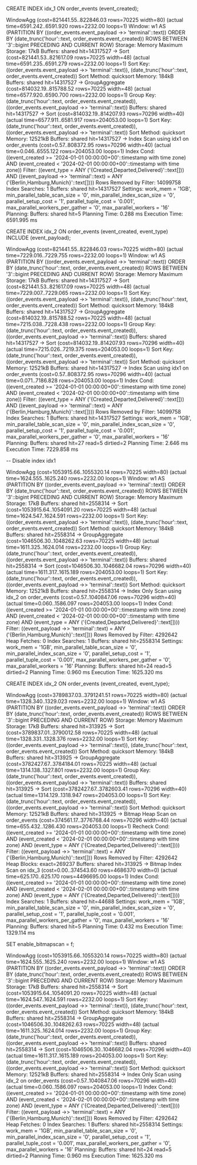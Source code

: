 CREATE INDEX idx_1 ON order_events (event_created);

 WindowAgg  (cost=821441.55..822846.03 rows=70225 width=80) (actual time=6591.242..6591.920 rows=2232.00 loops=1)
   Window: w1 AS (PARTITION BY ((order_events.event_payload ->> 'terminal'::text)) ORDER BY (date_trunc('hour'::text, order_events.event_created)) ROWS BETWEEN '3'::bigint PRECEDING AND CURRENT ROW)
   Storage: Memory  Maximum Storage: 17kB
   Buffers: shared hit=14317527
   ->  Sort  (cost=821441.53..821617.09 rows=70225 width=48) (actual time=6591.235..6591.279 rows=2232.00 loops=1)
         Sort Key: ((order_events.event_payload ->> 'terminal'::text)), (date_trunc('hour'::text, order_events.event_created))
         Sort Method: quicksort  Memory: 184kB
         Buffers: shared hit=14317527
         ->  GroupAggregate  (cost=814032.19..815788.52 rows=70225 width=48) (actual time=6577.920..6590.700 rows=2232.00 loops=1)
               Group Key: (date_trunc('hour'::text, order_events.event_created)), ((order_events.event_payload ->> 'terminal'::text))
               Buffers: shared hit=14317527
               ->  Sort  (cost=814032.19..814207.93 rows=70296 width=40) (actual time=6577.911..6581.917 rows=204053.00 loops=1)
                     Sort Key: (date_trunc('hour'::text, order_events.event_created)), ((order_events.event_payload ->> 'terminal'::text))
                     Sort Method: quicksort  Memory: 12521kB
                     Buffers: shared hit=14317527
                     ->  Index Scan using idx1 on order_events  (cost=0.57..808372.95 rows=70296 width=40) (actual time=0.046..6555.122 rows=204053.00 loops=1)
                           Index Cond: ((event_created >= '2024-01-01 00:00:00+00'::timestamp with time zone) AND (event_created < '2024-02-01 00:00:00+00'::timestamp with time zone))
                           Filter: ((event_type = ANY ('{Created,Departed,Delivered}'::text[])) AND ((event_payload ->> 'terminal'::text) = ANY ('{Berlin,Hamburg,Munich}'::text[])))
                           Rows Removed by Filter: 14099758
                           Index Searches: 1
                           Buffers: shared hit=14317527
 Settings: work_mem = '1GB', min_parallel_table_scan_size = '0', min_parallel_index_scan_size = '0', parallel_setup_cost = '1', parallel_tuple_cost = '0.001', max_parallel_workers_per_gather = '0', max_parallel_workers = '16'
 Planning:
   Buffers: shared hit=5
 Planning Time: 0.288 ms
 Execution Time: 6591.995 ms

CREATE INDEX idx_2 ON order_events (event_created, event_type) INCLUDE (event_payload);

 WindowAgg  (cost=821441.55..822846.03 rows=70225 width=80) (actual time=7229.016..7229.755 rows=2232.00 loops=1)
   Window: w1 AS (PARTITION BY ((order_events.event_payload ->> 'terminal'::text)) ORDER BY (date_trunc('hour'::text, order_events.event_created)) ROWS BETWEEN '3'::bigint PRECEDING AND CURRENT ROW)
   Storage: Memory  Maximum Storage: 17kB
   Buffers: shared hit=14317527
   ->  Sort  (cost=821441.53..821617.09 rows=70225 width=48) (actual time=7229.007..7229.065 rows=2232.00 loops=1)
         Sort Key: ((order_events.event_payload ->> 'terminal'::text)), (date_trunc('hour'::text, order_events.event_created))
         Sort Method: quicksort  Memory: 184kB
         Buffers: shared hit=14317527
         ->  GroupAggregate  (cost=814032.19..815788.52 rows=70225 width=48) (actual time=7215.038..7228.438 rows=2232.00 loops=1)
               Group Key: (date_trunc('hour'::text, order_events.event_created)), ((order_events.event_payload ->> 'terminal'::text))
               Buffers: shared hit=14317527
               ->  Sort  (cost=814032.19..814207.93 rows=70296 width=40) (actual time=7215.026..7219.375 rows=204053.00 loops=1)
                     Sort Key: (date_trunc('hour'::text, order_events.event_created)), ((order_events.event_payload ->> 'terminal'::text))
                     Sort Method: quicksort  Memory: 12521kB
                     Buffers: shared hit=14317527
                     ->  Index Scan using idx1 on order_events  (cost=0.57..808372.95 rows=70296 width=40) (actual time=0.071..7186.828 rows=204053.00 loops=1)
                           Index Cond: ((event_created >= '2024-01-01 00:00:00+00'::timestamp with time zone) AND (event_created < '2024-02-01 00:00:00+00'::timestamp with time zone))
                           Filter: ((event_type = ANY ('{Created,Departed,Delivered}'::text[])) AND ((event_payload ->> 'terminal'::text) = ANY ('{Berlin,Hamburg,Munich}'::text[])))
                           Rows Removed by Filter: 14099758
                           Index Searches: 1
                           Buffers: shared hit=14317527
 Settings: work_mem = '1GB', min_parallel_table_scan_size = '0', min_parallel_index_scan_size = '0', parallel_setup_cost = '1', parallel_tuple_cost = '0.001', max_parallel_workers_per_gather = '0', max_parallel_workers = '16'
 Planning:
   Buffers: shared hit=27 read=5 dirtied=2
 Planning Time: 2.646 ms
 Execution Time: 7229.858 ms

-- Disable index idx1

 WindowAgg  (cost=1053915.66..1055320.14 rows=70225 width=80) (actual time=1624.555..1625.240 rows=2232.00 loops=1)
   Window: w1 AS (PARTITION BY ((order_events.event_payload ->> 'terminal'::text)) ORDER BY (date_trunc('hour'::text, order_events.event_created)) ROWS BETWEEN '3'::bigint PRECEDING AND CURRENT ROW)
   Storage: Memory  Maximum Storage: 17kB
   Buffers: shared hit=2558314
   ->  Sort  (cost=1053915.64..1054091.20 rows=70225 width=48) (actual time=1624.547..1624.591 rows=2232.00 loops=1)
         Sort Key: ((order_events.event_payload ->> 'terminal'::text)), (date_trunc('hour'::text, order_events.event_created))
         Sort Method: quicksort  Memory: 184kB
         Buffers: shared hit=2558314
         ->  GroupAggregate  (cost=1046506.30..1048262.63 rows=70225 width=48) (actual time=1611.325..1624.014 rows=2232.00 loops=1)
               Group Key: (date_trunc('hour'::text, order_events.event_created)), ((order_events.event_payload ->> 'terminal'::text))
               Buffers: shared hit=2558314
               ->  Sort  (cost=1046506.30..1046682.04 rows=70296 width=40) (actual time=1611.317..1615.189 rows=204053.00 loops=1)
                     Sort Key: (date_trunc('hour'::text, order_events.event_created)), ((order_events.event_payload ->> 'terminal'::text))
                     Sort Method: quicksort  Memory: 12521kB
                     Buffers: shared hit=2558314
                     ->  Index Only Scan using idx_2 on order_events  (cost=0.57..1040847.06 rows=70296 width=40) (actual time=0.060..1586.097 rows=204053.00 loops=1)
                           Index Cond: ((event_created >= '2024-01-01 00:00:00+00'::timestamp with time zone) AND (event_created < '2024-02-01 00:00:00+00'::timestamp with time zone) AND (event_type = ANY ('{Created,Departed,Delivered}'::text[])))
                           Filter: ((event_payload ->> 'terminal'::text) = ANY ('{Berlin,Hamburg,Munich}'::text[]))
                           Rows Removed by Filter: 4292642
                           Heap Fetches: 0
                           Index Searches: 1
                           Buffers: shared hit=2558314
 Settings: work_mem = '1GB', min_parallel_table_scan_size = '0', min_parallel_index_scan_size = '0', parallel_setup_cost = '1', parallel_tuple_cost = '0.001', max_parallel_workers_per_gather = '0', max_parallel_workers = '16'
 Planning:
   Buffers: shared hit=24 read=5 dirtied=2
 Planning Time: 0.960 ms
 Execution Time: 1625.320 ms

CREATE INDEX idx_2 ON order_events (event_created, event_type);

 WindowAgg  (cost=3789837.03..3791241.51 rows=70225 width=80) (actual time=1328.340..1329.023 rows=2232.00 loops=1)
   Window: w1 AS (PARTITION BY ((order_events.event_payload ->> 'terminal'::text)) ORDER BY (date_trunc('hour'::text, order_events.event_created)) ROWS BETWEEN '3'::bigint PRECEDING AND CURRENT ROW)
   Storage: Memory  Maximum Storage: 17kB
   Buffers: shared hit=313925
   ->  Sort  (cost=3789837.01..3790012.58 rows=70225 width=48) (actual time=1328.331..1328.376 rows=2232.00 loops=1)
         Sort Key: ((order_events.event_payload ->> 'terminal'::text)), (date_trunc('hour'::text, order_events.event_created))
         Sort Method: quicksort  Memory: 184kB
         Buffers: shared hit=313925
         ->  GroupAggregate  (cost=3782427.67..3784184.01 rows=70225 width=48) (actual time=1314.138..1327.801 rows=2232.00 loops=1)
               Group Key: (date_trunc('hour'::text, order_events.event_created)), ((order_events.event_payload ->> 'terminal'::text))
               Buffers: shared hit=313925
               ->  Sort  (cost=3782427.67..3782603.41 rows=70296 width=40) (actual time=1314.129..1318.947 rows=204053.00 loops=1)
                     Sort Key: (date_trunc('hour'::text, order_events.event_created)), ((order_events.event_payload ->> 'terminal'::text))
                     Sort Method: quicksort  Memory: 12521kB
                     Buffers: shared hit=313925
                     ->  Bitmap Heap Scan on order_events  (cost=374561.17..3776768.44 rows=70296 width=40) (actual time=655.432..1286.430 rows=204053.00 loops=1)
                           Recheck Cond: ((event_created >= '2024-01-01 00:00:00+00'::timestamp with time zone) AND (event_created < '2024-02-01 00:00:00+00'::timestamp with time zone) AND (event_type = ANY ('{Created,Departed,Delivered}'::text[])))
                           Filter: ((event_payload ->> 'terminal'::text) = ANY ('{Berlin,Hamburg,Munich}'::text[]))
                           Rows Removed by Filter: 4292642
                           Heap Blocks: exact=269237
                           Buffers: shared hit=313925
                           ->  Bitmap Index Scan on idx_3  (cost=0.00..374543.60 rows=4686370 width=0) (actual time=625.170..625.170 rows=4496695.00 loops=1)
                                 Index Cond: ((event_created >= '2024-01-01 00:00:00+00'::timestamp with time zone) AND (event_created < '2024-02-01 00:00:00+00'::timestamp with time zone) AND (event_type = ANY ('{Created,Departed,Delivered}'::text[])))
                                 Index Searches: 1
                                 Buffers: shared hit=44688
 Settings: work_mem = '1GB', min_parallel_table_scan_size = '0', min_parallel_index_scan_size = '0', parallel_setup_cost = '1', parallel_tuple_cost = '0.001', max_parallel_workers_per_gather = '0', max_parallel_workers = '16'
 Planning:
   Buffers: shared hit=5
 Planning Time: 0.432 ms
 Execution Time: 1329.114 ms

SET enable_bitmapscan = f;

 WindowAgg  (cost=1053915.66..1055320.14 rows=70225 width=80) (actual time=1624.555..1625.240 rows=2232.00 loops=1)
   Window: w1 AS (PARTITION BY ((order_events.event_payload ->> 'terminal'::text)) ORDER BY (date_trunc('hour'::text, order_events.event_created)) ROWS BETWEEN '3'::bigint PRECEDING AND CURRENT ROW)
   Storage: Memory  Maximum Storage: 17kB
   Buffers: shared hit=2558314
   ->  Sort  (cost=1053915.64..1054091.20 rows=70225 width=48) (actual time=1624.547..1624.591 rows=2232.00 loops=1)
         Sort Key: ((order_events.event_payload ->> 'terminal'::text)), (date_trunc('hour'::text, order_events.event_created))
         Sort Method: quicksort  Memory: 184kB
         Buffers: shared hit=2558314
         ->  GroupAggregate  (cost=1046506.30..1048262.63 rows=70225 width=48) (actual time=1611.325..1624.014 rows=2232.00 loops=1)
               Group Key: (date_trunc('hour'::text, order_events.event_created)), ((order_events.event_payload ->> 'terminal'::text))
               Buffers: shared hit=2558314
               ->  Sort  (cost=1046506.30..1046682.04 rows=70296 width=40) (actual time=1611.317..1615.189 rows=204053.00 loops=1)
                     Sort Key: (date_trunc('hour'::text, order_events.event_created)), ((order_events.event_payload ->> 'terminal'::text))
                     Sort Method: quicksort  Memory: 12521kB
                     Buffers: shared hit=2558314
                     ->  Index Only Scan using idx_2 on order_events  (cost=0.57..1040847.06 rows=70296 width=40) (actual time=0.060..1586.097 rows=204053.00 loops=1)
                           Index Cond: ((event_created >= '2024-01-01 00:00:00+00'::timestamp with time zone) AND (event_created < '2024-02-01 00:00:00+00'::timestamp with time zone) AND (event_type = ANY ('{Created,Departed,Delivered}'::text[])))
                           Filter: ((event_payload ->> 'terminal'::text) = ANY ('{Berlin,Hamburg,Munich}'::text[]))
                           Rows Removed by Filter: 4292642
                           Heap Fetches: 0
                           Index Searches: 1
                           Buffers: shared hit=2558314
 Settings: work_mem = '1GB', min_parallel_table_scan_size = '0', min_parallel_index_scan_size = '0', parallel_setup_cost = '1', parallel_tuple_cost = '0.001', max_parallel_workers_per_gather = '0', max_parallel_workers = '16'
 Planning:
   Buffers: shared hit=24 read=5 dirtied=2
 Planning Time: 0.960 ms
 Execution Time: 1625.320 ms

